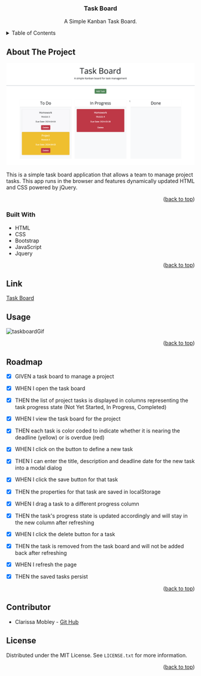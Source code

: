 
<h3 align="center">Task Board</h3>

  <p align="center">
   A Simple Kanban Task Board.
  </p>
</div>

<!-- TABLE OF CONTENTS -->
<details>
  <summary>Table of Contents</summary>
  <ol>
    <li><a href="#about-the-project">About The Project</a></li>
    <li><a href="#built-with">Built With</a></li>
    <li><a href="#link">Link</a></li>
    <li><a href="#usage">Usage</a></li>
    <li><a href="#roadmap">Roadmap</a></li>
    <li><a href="#contributor">Contributor</a></li>
    <li><a href="#license">License</a></li>
  </ol>
</details>

<!-- ABOUT THE PROJECT -->
## About The Project

![screenshotTask](./assets/images/task-board.png)

This is a simple task board application that allows a team to manage project tasks. This app runs in the browser and features dynamically updated HTML and CSS powered by jQuery.

<p align="right">(<a href="#readme-top">back to top</a>)</p>

<!-- BUILT WITH -->
### Built With

*  HTML
*  CSS
*  Bootstrap
*  JavaScript
*  Jquery

<p align="right">(<a href="#readme-top">back to top</a>)</p>


<!-- LINK -->
## Link

[Task Board](https://clarissamobley.github.io/Task-Board/)

<!-- USAGE EXAMPLES -->
## Usage

![taskboardGif](./assets/images/CPT2404031525-1515x743.gif)

<p align="right">(<a href="#readme-top">back to top</a>)</p>

<!-- ROADMAP -->
## Roadmap

- [x] GIVEN a task board to manage a project
- [x] WHEN I open the task board
- [x] THEN the list of project tasks is displayed in columns representing the task       progress state (Not Yet Started, In Progress, Completed)
- [x] WHEN I view the task board for the project
- [x] THEN each task is color coded to indicate whether it is nearing the deadline (yellow) or is overdue (red)
- [x] WHEN I click on the button to define a new task
- [x] THEN I can enter the title, description and deadline date for the new task into a modal dialog
- [x] WHEN I click the save button for that task
- [x] THEN the properties for that task are saved in localStorage
- [x] WHEN I drag a task to a different progress column
- [x] THEN the task's progress state is updated accordingly and will stay in the new column after refreshing
- [x] WHEN I click the delete button for a task
- [x] THEN the task is removed from the task board and will not be added back after refreshing
- [x] WHEN I refresh the page
- [x] THEN the saved tasks persist


<p align="right">(<a href="#readme-top">back to top</a>)</p>


<!-- CONTRIBUTOR -->
## Contributor

* Clarissa Mobley - [Git Hub](https://github.com/ClarissaMobley?tab=repositories)


<!-- LICENSE -->
## License

Distributed under the MIT License. See `LICENSE.txt` for more information.

<p align="right">(<a href="#readme-top">back to top</a>)</p>

